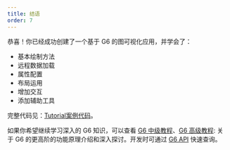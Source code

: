 ```yaml
---
title: 结语
order: 7
---
```


恭喜！你已经成功创建了一个基于 G6 的图可视化应用，并学会了：

- 基本绘制方法
- 远程数据加载
- 属性配置
- 布局运用
- 增加交互
- 添加辅助工具

完整代码见：[Tutorial案例代码](https://codepen.io/Yanyan-Wang/pen/mdbYZvZ)。

如果你希望继续学习深入的 G6 知识，可以查看 [G6 中级教程](../middle/keyConcept)、[G6 高级教程](../advanced/shape-and-properties): 关于 G6 的更高阶的功能原理介绍和深入探讨。开发时可通过 [G6 API](../../api/Item) 快速查询。
